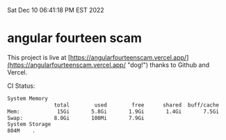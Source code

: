 Sat Dec 10 06:41:18 PM EST 2022

# angular fourteen scam


This project is live at [https://angularfourteenscam.vercel.app/](https://angularfourteenscam.vercel.app/ "dog!") thanks to Github and Vercel.

CI Status: 

```bash
System Memory
               total        used        free      shared  buff/cache   available
Mem:            15Gi       5.8Gi       1.9Gi       1.4Gi       7.5Gi       7.7Gi
Swap:          8.0Gi       100Mi       7.9Gi
System Storage
804M	.
```
```bash
